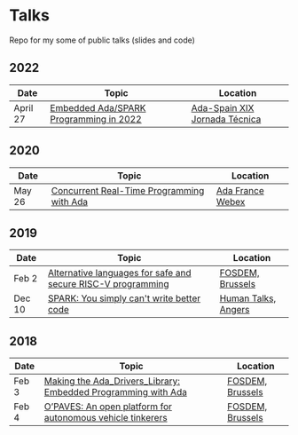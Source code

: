 # Talks
Repo for my some of public talks (slides and code)

## 2022

| Date | Topic | Location |
| ---- | ----- | -------- |
|April 27|[Embedded Ada/SPARK Programming in 2022 ](slides/embedded_ada_spark_in_2022.slides.pdf)|[Ada-Spain XIX Jornada Técnica](http://www.adaspain.org/jornadas/jtas-xix-info)

## 2020

| Date | Topic | Location |
| ---- | ----- | -------- |
|May 26|[Concurrent Real-Time Programming with Ada](slides/concurrent_real-time_programming.slides.pdf)|[Ada France Webex](https://www.ada-france.org)


## 2019

| Date | Topic | Location |
| ---- | ----- | -------- |
|Feb 2|[Alternative languages for safe and secure RISC-V programming](slides/alternative_languages_for_safe_secure_RISCV.slides.pdf)|[FOSDEM, Brussels](https://fosdem.org/2019/schedule/event/riscvadaspark/)
|Dec 10|[SPARK: You simply can't write better code](slides/SPARK_you_simply_cant_write_better_code.slides.pdf)|[Human Talks, Angers](https://humantalks.com/cities/angers)|

## 2018

| Date | Topic | Location |
| ---- | ----- | -------- |
|Feb 3|[Making the Ada_Drivers_Library: Embedded Programming with Ada](slides/making_the_ada_drivers_library.slides.pdf)|[FOSDEM, Brussels](https://fosdem.org/2018/schedule/event/ada_drivers/)
|Feb 4|[O’PAVES: An open platform for autonomous vehicle tinkerers](slides/OPAVES_open_platform_for_autonomous_vehicle_tinkerers.slides.pdf)|[FOSDEM, Brussels](https://fosdem.org/2018/schedule/event/open_autonomous_vehicles/)
